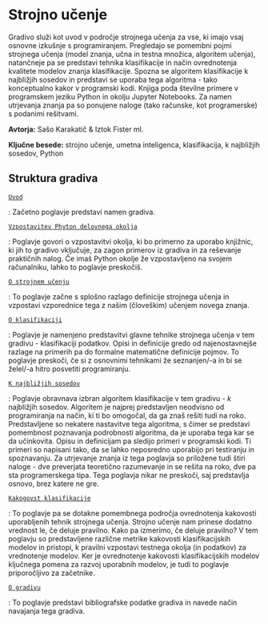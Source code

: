 # Strojno učenje

Gradivo služi kot uvod v področje strojnega učenja za vse, ki imajo vsaj osnovne izkušnje s programiranjem. Pregledajo se pomembni pojmi strojnega učenja (model znanja, učna in testna množica, algoritem učenja), natančneje pa se predstavi tehnika klasifikacije in način ovrednotenja kvalitete modelov znanja klasifikacije. Spozna se algoritem klasifikacije k najbližjih sosedov in predstavi se uporaba tega algoritma - tako konceptualno kakor v programski kodi. Knjiga poda številne primere v programskem jeziku Python in okolju Jupyter Notebooks. Za namen utrjevanja znanja pa so ponujene naloge (tako računske, kot programerske) s podanimi rešitvami.

**Avtorja:** Sašo Karakatič & Iztok Fister ml.

**Ključne besede:** strojno učenje, umetna inteligenca, klasifikacija, k najbližjih sosedov, Python

## Struktura gradiva

[`Uvod`](01_uvod.md)

: Začetno poglavje predstavi namen gradiva.

[`Vzpostavitev Phyton delovnega okolja`](02_okolje.md)

: Poglavje govori o vzpostavitvi okolja, ki bo primerno za uporabo knjižnic, ki jih to gradivo vključuje, za zagon primerov iz gradiva in za reševanje praktičnih nalog. Če imaš Python okolje že vzpostavljeno na svojem računalniku, lahko to poglavje preskočiš.

[`O strojnem učenju`](03_strojno_ucenje.md)

: To poglavje začne s splošno razlago definicije strojnega učenja in vzpostavi vzporednice tega z našim (človeškim) učenjem novega znanja.

[`O klasifikaciji`](04_klasifikacija.md)

: Poglavje je namenjeno predstavitvi glavne tehnike strojnega učenja v tem gradivu - klasifikaciji podatkov. Opisi in definicije gredo od najenostavnejše razlage na primerih pa do formalne matematične definicije pojmov. To poglavje preskoči, če si z osnovnimi tehnikami že seznanjen/-a in bi se želel/-a hitro posvetiti programiranju.

[`K najbližjih sosedov`](05_knn.md)

: Poglavje obravnava izbran algoritem klasifikacije v tem gradivu - *k* najbližjih sosedov. Algoritem je najprej predstavljen neodvisno od programiranja na način, ki ti bo omogočal, da ga znaš rešiti tudi na roko. Predstavljene so nekatere nastavitve tega algoritma, s čimer se predstavi pomembnost poznavanja podrobnosti algoritma, da je uporaba tega kar se da učinkovita. Opisu in definicijam pa sledijo primeri v programski kodi. Ti primeri so napisani tako, da se lahko neposredno uporabijo pri testiranju in spoznavanju. Za utrjevanje znanja iz tega poglavja so priložene tudi štiri naloge - dve preverjata teoretično razumevanje in se rešita na roko, dve pa sta programerskega tipa. Tega poglavja nikar ne preskoči, saj predstavlja osnovo, brez katere ne gre.

[`Kakogovst klasifikacije`](06_kakovost_klasifikacije.md)

: To poglavje pa se dotakne pomembnega področja ovrednotenja kakovosti uporabljenih tehnik strojnega učenja. Strojno učenje nam prinese dodatno vrednost le, če deluje pravilno. Kako pa izmerimo, če deluje pravilno? V tem poglavju so predstavljene različne metrike kakovosti klasifikacijskih modelov in pristopi, k pravilni vzpostavi testnega okolja (in podatkov) za vrednotenje modelov. Ker je ovrednotenje kakovosti klasifikacijskih modelov ključnega pomena za razvoj uporabnih modelov, je tudi to poglavje priporočljivo za začetnike.

[`O gradivu`](09_o_gradivu.md)

: To poglavje predstavi bibliografske podatke gradiva in navede način navajanja tega gradiva.
